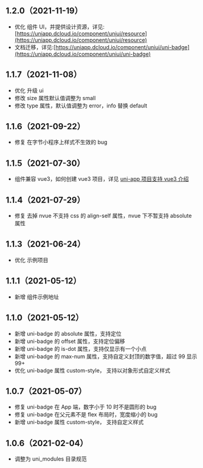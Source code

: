 ## 1.2.0（2021-11-19）

- 优化 组件 UI，并提供设计资源，详见:[https://uniapp.dcloud.io/component/uniui/resource](https://uniapp.dcloud.io/component/uniui/resource)
- 文档迁移，详见:[https://uniapp.dcloud.io/component/uniui/uni-badge](https://uniapp.dcloud.io/component/uniui/uni-badge)

## 1.1.7（2021-11-08）

- 优化 升级 ui
- 修改 size 属性默认值调整为 small
- 修改 type 属性，默认值调整为 error，info 替换 default

## 1.1.6（2021-09-22）

- 修复 在字节小程序上样式不生效的 bug

## 1.1.5（2021-07-30）

- 组件兼容 vue3，如何创建 vue3 项目，详见 [uni-app 项目支持 vue3 介绍](https://ask.dcloud.net.cn/article/37834)

## 1.1.4（2021-07-29）

- 修复 去掉 nvue 不支持 css 的 align-self 属性，nvue 下不暂支持 absolute 属性

## 1.1.3（2021-06-24）

- 优化 示例项目

## 1.1.1（2021-05-12）

- 新增 组件示例地址

## 1.1.0（2021-05-12）

- 新增 uni-badge 的 absolute 属性，支持定位
- 新增 uni-badge 的 offset 属性，支持定位偏移
- 新增 uni-badge 的 is-dot 属性，支持仅显示有一个小点
- 新增 uni-badge 的 max-num 属性，支持自定义封顶的数字值，超过 99 显示 99+
- 优化 uni-badge 属性 custom-style， 支持以对象形式自定义样式

## 1.0.7（2021-05-07）

- 修复 uni-badge 在 App 端，数字小于 10 时不是圆形的 bug
- 修复 uni-badge 在父元素不是 flex 布局时，宽度缩小的 bug
- 新增 uni-badge 属性 custom-style， 支持自定义样式

## 1.0.6（2021-02-04）

- 调整为 uni_modules 目录规范
